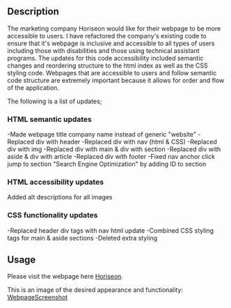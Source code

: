 # <accessibility-code-refractor>

## Description

The marketing company Horiseon would like for their webpage to be more accessible to users. I have refactored the company's existing code to ensure that it's webpage is inclusive and accessible to all types of users including those with disabilities and those using technical assistant programs. The updates for this code accessibility included semantic changes and reordering structure to the html index as well as the CSS styling code. Webpages that are accessible to users and follow semantic code structure are extremely important because it allows for order and flow of the application.

The following is a list of updates;

### HTML semantic updates

-Made webpage title company name instead of generic "website"
-Replaced div with header
-Replaced div with nav (html & CSS)
-Replaced div with img
-Replaced div with main & div with section
-Replaced div with aside & div with article
-Replaced div with footer
-Fixed nav anchor click jump to section "Search Engine Optimization" by adding ID to section

### HTML accessibility updates

Added alt descriptions for all images

### CSS functionality updates

-Replaced header div tags with nav html update
-Combined CSS styling tags for main & aside sections
-Deleted extra styling

## Usage

Please visit the webpage here [Horiseon](https://ericalorrainemitchell.github.io/accessibility-code-refractor/).

This is an image of the desired appearance and functionality:
[WebpageScreenshot](./assets/images/horiseon-webpage.PNG)
